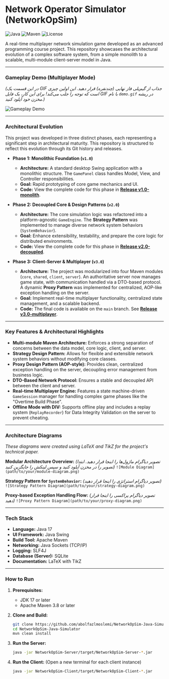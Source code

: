 # Network Operator Simulator (NetworkOpSim)

![Java](https://img.shields.io/badge/Java-17-blue.svg) ![Maven](https://img.shields.io/badge/Maven-3.8-red.svg) ![License](https://img.shields.io/badge/License-MIT-green.svg)

A real-time multiplayer network simulation game developed as an advanced programming course project. This repository showcases the architectural evolution of a complex software system, from a simple monolith to a scalable, multi-module client-server model in Java.

---

### **Gameplay Demo (Multiplayer Mode)**

*(در این قسمت یک GIF جذاب از گیم‌پلی فاز نهایی (چندنفره) قرار دهید. این اولین چیزی است که توجه را جلب می‌کند! برای این کار، یک فایل GIF با نام `demo.gif` در ریشه مخزن خود آپلود کنید.)*

![Gameplay Demo](./demo.gif)

---

### **Architectural Evolution**

This project was developed in three distinct phases, each representing a significant step in architectural maturity. This repository is structured to reflect this evolution through its Git history and releases.

*   **Phase 1: Monolithic Foundation (`v1.0`)**
    *   **Architecture:** A standard desktop Swing application with a monolithic structure. The `GamePanel` class handles Model, View, and Controller responsibilities.
    *   **Goal:** Rapid prototyping of core game mechanics and UI.
    *   **Code:** View the complete code for this phase in **[Release v1.0-monolith](https://github.com/abolfazlmoslemi/NetworkOpSim-Java-Simulator/releases/tag/v1.0-monolith)**.

*   **Phase 2: Decoupled Core & Design Patterns (`v2.0`)**
    *   **Architecture:** The core simulation logic was refactored into a platform-agnostic `GameEngine`. The **Strategy Pattern** was implemented to manage diverse network system behaviors (`SystemBehavior`).
    *   **Goal:** Enhance extensibility, testability, and prepare the core logic for distributed environments.
    *   **Code:** View the complete code for this phase in **[Release v2.0-decoupled](https://github.com/abolfazlmoslemi/NetworkOpSim-Java-Simulator/releases/tag/v2.0-decoupled)**.

*   **Phase 3: Client-Server & Multiplayer (`v3.0`)**
    *   **Architecture:** The project was modularized into four Maven modules (`core`, `shared`, `client`, `server`). An authoritative server now manages game state, with communication handled via a DTO-based protocol. A dynamic **Proxy Pattern** was implemented for centralized, AOP-like exception handling on the server.
    *   **Goal:** Implement real-time multiplayer functionality, centralized state management, and a scalable backend.
    *   **Code:** The final code is available on the `main` branch. See **[Release v3.0-multiplayer](https://github.com/abolfazlmoslemi/NetworkOpSim-Java-Simulator/releases/tag/v3.0-multiplayer)**.

---

### **Key Features & Architectural Highlights**

*   **Multi-module Maven Architecture:** Enforces a strong separation of concerns between the data model, core logic, client, and server.
*   **Strategy Design Pattern:** Allows for flexible and extensible network system behaviors without modifying core classes.
*   **Proxy Design Pattern (AOP-style):** Provides clean, centralized exception handling on the server, decoupling error management from business logic.
*   **DTO-Based Network Protocol:** Ensures a stable and decoupled API between the client and server.
*   **Real-time Multiplayer Engine:** Features a state machine-driven `GameSession` manager for handling complex game phases like the "Overtime Build Phase".
*   **Offline Mode with DIV:** Supports offline play and includes a replay system (`ReplayRecorder`) for Data Integrity Validation on the server to prevent cheating.

---

### **Architecture Diagrams**

*These diagrams were created using LaTeX and TikZ for the project's technical paper.*

**Modular Architecture Overview:**
*(تصویر دیاگرام ماژول‌ها را اینجا قرار دهید. ابتدا تصویر را در مخزن آپلود کنید و سپس لینکش را جایگزین کنید)*
`![Module Diagram](path/to/your/module-diagram.png)`

**Strategy Pattern for `SystemBehavior`:**
*(تصویر دیاگرام استراتژی را اینجا قرار دهید)*
`![Strategy Pattern Diagram](path/to/your/strategy-diagram.png)`

**Proxy-based Exception Handling Flow:**
*(تصویر دیاگرام پراکسی را اینجا قرار دهید)*
`![Proxy Pattern Diagram](path/to/your/proxy-diagram.png)`


---

### **Tech Stack**

*   **Language:** Java 17
*   **UI Framework:** Java Swing
*   **Build Tool:** Apache Maven
*   **Networking:** Java Sockets (TCP/IP)
*   **Logging:** SLF4J
*   **Database (Server):** SQLite
*   **Documentation:** LaTeX with TikZ

---

### **How to Run**

1.  **Prerequisites:**
    *   JDK 17 or later
    *   Apache Maven 3.8 or later

2.  **Clone and Build:**
    ```bash
    git clone https://github.com/abolfazlmoslemi/NetworkOpSim-Java-Simulator.git
    cd NetworkOpSim-Java-Simulator
    mvn clean install
    ```

3.  **Run the Server:**
    ```bash
    java -jar NetworkOpSim-Server/target/NetworkOpSim-Server-*.jar
    ```

4.  **Run the Client:**
    (Open a new terminal for each client instance)
    ```bash
    java -jar NetworkOpSim-Client/target/NetworkOpSim-Client-*.jar
    ```
